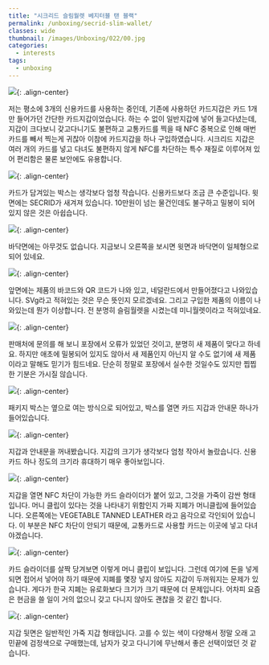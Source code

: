 ```yaml
---
title: "시크리드 슬림월렛 베지터블 탠 블랙"
permalink: /unboxing/secrid-slim-wallet/
classes: wide
thumbnail: /images/Unboxing/022/00.jpg
categories:
  - interests
tags:
  - unboxing
---
```


![](/images/Unboxing/022/00.jpg){: .align-center}

저는 평소에 3개의 신용카드를 사용하는 중인데, 기존에 사용하던 카드지갑은 카드 1개만 들어가던 간단한 카드지갑이었습니다. 하는 수 없이 일반지갑에 넣어 들고다녔는데, 지갑이 크다보니 갖고다니기도 불편하고 교통카드를 찍을 때 NFC 중복으로 인해 매번 카드를 빼서 찍는게 귀찮아 이참에 카드지갑을 하나 구입하였습니다. 시크리드 지갑은 여러 개의 카드를 넣고 다녀도 불편하지 않게 NFC를 차단하는 특수 재질로 이루어져 있어 편리함은 물론 보안에도 유용합니다.

![](/images/Unboxing/022/01.jpg){: .align-center}

카드가 담겨있는 박스는 생각보다 엄청 작습니다. 신용카드보다 조금 큰 수준입니다. 윗면에는 SECRID가 새겨져 있습니다. 10만원이 넘는 물건인데도 불구하고 밀봉이 되어 있지 않은 것은 아쉽습니다.

![](/images/Unboxing/022/02.jpg){: .align-center}

바닥면에는 아무것도 없습니다. 지금보니 오른쪽을 보시면 윗면과 바닥면이 일체형으로 되어 있네요.

![](/images/Unboxing/022/03.jpg){: .align-center}

앞면에는 제품의 바코드와 QR 코드가 나와 있고, 네덜란드에서 만들어졌다고 나와있습니다. SVg라고 적혀있는 것은 무슨 뜻인지 모르겠네요. 그리고 구입한 제품의 이름이 나와있는데 뭔가 이상합니다. 전 분명히 슬림월렛을 시켰는데 미니월렛이라고 적혀있네요.

![](/images/Unboxing/022/04.png){: .align-center}

판매처에 문의를 해 보니 포장에서 오류가 있었던 것이고, 분명히 새 제품이 맞다고 하네요. 하지만 애초에 밀봉되어 있지도 않아서 새 제품인지 아닌지 알 수도 없기에 새 제품이라고 말해도 믿기가 힘드네요. 단순히 정말로 포장에서 실수한 것일수도 있지만 찝찝한 기분은 가시질 않습니다.

![](/images/Unboxing/022/05.jpg){: .align-center}

패키지 박스는 옆으로 여는 방식으로 되어있고, 박스를 열면 카드 지갑과 안내문 하나가 들어있습니다.

![](/images/Unboxing/022/06.jpg){: .align-center}

지갑과 안내문을 꺼내봤습니다. 지갑의 크기가 생각보다 엄청 작아서 놀랐습니다. 신용카드 하나 정도의 크기라 휴대하기 매우 좋아보입니다.

![](/images/Unboxing/022/07.jpg){: .align-center}

지갑을 열면 NFC 차단이 가능한 카드 슬라이더가 붙어 있고, 그것을 가죽이 감싼 형태입니다. 머니 클립이 있다는 것을 나타내기 위함인지 가짜 지폐가 머니클립에 들어있습니다. 오른쪽에는 VEGETABLE TANNED LEATHER 라고 음각으로 각인되어 있습니다. 이 부분은 NFC 차단이 안되기 때문에, 교통카드로 사용할 카드는 이곳에 넣고 다녀야겠습니다.

![](/images/Unboxing/022/08.jpg){: .align-center}

카드 슬라이더를 살짝 당겨보면 이렇게 머니 클립이 보입니다. 그런데 여기에 돈을 넣게 되면 접어서 넣어야 하기 때문에 지폐를 몇장 넣지 않아도 지갑이 두꺼워지는 문제가 있습니다. 게다가 한국 지폐는 유로화보다 크기가 크기 때문에 더 문제입니다. 어차피 요즘은 현금을 쓸 일이 거의 없으니 갖고 다니지 않아도 괜찮을 것 같긴 합니다.

![](/images/Unboxing/022/09.jpg){: .align-center}

지갑 뒷면은 일반적인 가죽 지갑 형태입니다. 고를 수 있는 색이 다양해서 정말 오래 고민끝에 검정색으로 구매했는데, 남자가 갖고 다니기에 무난해서 좋은 선택이었던 것 같습니다.